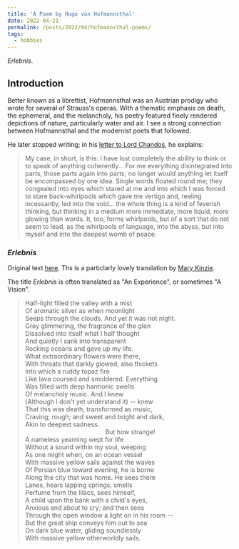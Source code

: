 ```yaml
---
title: 'A Poem by Hugo von Hofmannsthal'
date: 2022-04-21
permalink: /posts/2022/04/hofmannsthal-poems/
tags:
  - hobbies
---
```


_Erlebnis_.

## Introduction
Better known as a librettist, Hofmannsthal was an Austrian prodigy who wrote for several of Strauss's operas. With a thematic emphasis on death, the ephemeral, and the melancholy, his poetry featured finely rendered depictions of nature, particularly water and air. I see a strong connection between Hofmannsthal and the modernist poets that followed. 

He later stopped writing; in his [letter to Lord Chandos](https://depts.washington.edu/vienna/documents/Hofmannsthal/Hofmannsthal_Chandos.htm), he explains:

> My case, in short, is this: I have lost completely the abil­ity to think or to speak of anything coherently... For me everything disintegrated into parts, those parts again into parts; no longer would anything let itself be en­compassed by one idea. Single words floated round me; they congealed into eyes which stared at me and into which I was forced to stare back-whirlpools which gave me vertigo and, reeling incessantly, led into the void... the whole thing is a kind of feverish thinking, but thinking in a medium more immediate, more liquid, more glowing than words. It, too, forms whirlpools, but of a sort that do not seem to lead, as the whirlpools of language, into the abyss, but into myself and into the deepest womb of peace.

### _Erlebnis_
Original text [here](https://de.wikisource.org/wiki/Erlebnis). Ths is a particlarly lovely translation by [Mary Kinzie](https://www.poetryfoundation.org/poetrymagazine/browse?contentId=48276).

The title _Erlebnis_ is often translated as "An Experience", or sometimes "A Vision". 

> Half-light filled the valley with a mist <br>
> Of aromatic silver as when moonlight <br>
> Seeps through the clouds. And yet it was not night. <br>
> Grey glimmering, the fragrance of the glen <br>
> Dissolved into itself what I half thought <br>
> And quietly I sank into transparent <br>
> Rocking oceans and gave up my life. <br>
> What extraordinary flowers were there, <br>
> With throats that darkly glowed, also thickets <br>
> Into which a ruddy topaz fire <br>
> Like lava coursed and smoldered. Everything <br>
> Was filled with deep harmonic swells  <br>
> Of melancholy music. And I knew <br>
> (Although I don't yet understand it) -- knew <br>
> That this was death, transformed as music, <br>
> Craving; rough; and sweet and bright and dark, <br>
> Akin to deepest sadness. <br>
> &emsp; &emsp; &emsp; &emsp; &emsp; &emsp;  &emsp; &emsp;  &emsp; &emsp; But how strange! <br>
> A nameless yearning wept for life <br>
> Without a sound within my soul, weeping <br>
> As one might when, on an ocean vessel <br>
> With massive yellow sails against the waves <br>
> Of Persian blue toward evening, he is borne <br>
> Along the city that was home. He sees there <br>
> Lanes, hears lapping springs, smells <br>
> Perfume from the lilacs, sees himself, <br>
> A child upon the bank with a child's eyes, <br>
> Anxious and about to cry; and then sees <br>
> Through the open window a light on in his room -- <br>
> But the great ship conveys him out to sea <br>
> On dark blue water, gliding soundlessly <br>
> With massive yellow otherworldly sails.
